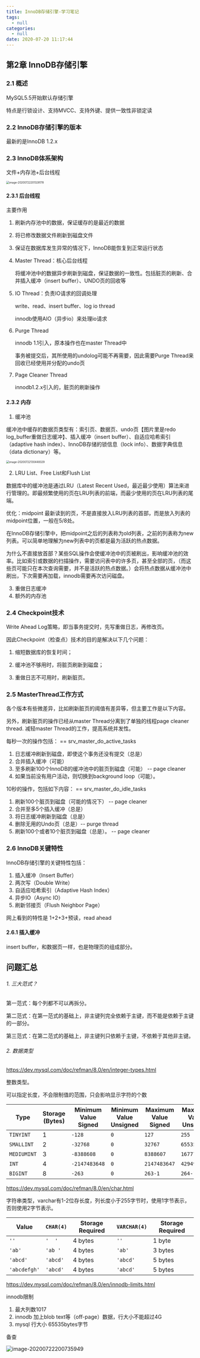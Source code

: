 ```yaml
---
title: InnoDB存储引擎-学习笔记
tags:
  - null
categories:
  - null
date: 2020-07-20 11:17:44
---
```




## 第2章 InnoDB存储引擎

### 2.1 概述

MySQL5.5开始默认存储引擎

特点是行锁设计、支持MVCC、支持外键、提供一致性非锁定读



### 2.2 InnoDB存储引擎的版本

最新的是InnoDB 1.2.x



### 2.3 InnoDB体系架构

文件+内存池+后台线程

<img src="/github/northernw.github.io/image/image-20200722201328178.png" alt="image-20200722201328178" style="zoom:50%;" />

#### 2.3.1 后台线程

主要作用

1. 刷新内存池中的数据，保证缓存的是最近的数据
2. 将已修改数据文件刷新到磁盘文件
3. 保证在数据库发生异常的情况下，InnoDB能恢复到正常运行状态



1. Master Thread：核心后台线程

   将缓冲池中的数据异步刷新到磁盘，保证数据的一致性。包括脏页的刷新、合并插入缓冲（insert buffer）、UNDO页的回收等

2. IO Thread：负责IO请求的回调处理

   write、read、insert buffer、log io thread

   innodb使用AIO（异步io）来处理io请求

3. Purge Thread

   innodb 1.1引入，原本操作也在master Thread中

   事务被提交后，其所使用的undolog可能不再需要，因此需要Purge Thread来回收已经使用并分配的undo页

4. Page Cleaner Thread

   innodb1.2.x引入的，脏页的刷新操作



#### 2.3.2 内存

1. 缓冲池

缓冲池中缓存的数据页类型有：索引页、数据页、undo页【图片里是redo log_buffer重做日志缓冲】、插入缓冲（insert buffer）、自适应哈希索引（adaptive hash index）、InnoDB存储的锁信息（lock info）、数据字典信息（data dictionary）等。

<img src="/github/northernw.github.io/image/image-20200722130448329.png" alt="image-20200722130448329" style="zoom:50%;" />

2.  LRU List、Free List和Flush List

数据库中的缓冲池是通过LRU（Latest Recent Used，最近最少使用）算法来进行管理的。即最频繁使用的页在LRU列表的前端，而最少使用的页在LRU列表的尾端。

优化：midpoint 最新读到的页，不是直接放入LRU列表的首部，而是放入列表的midpoint位置，一般在5/8处。

在InnoDB存储引擎中，把midpoint之后的列表称为old列表，之前的列表称为new列表。可以简单地理解为new列表中的页都是最为活跃的热点数据。

为什么不直接放首部？某些SQL操作会使缓冲池中的页被刷出，影响缓冲池的效率。比如索引或数据的扫描操作，需要访问表中的许多页，甚至全部的页，（而这些页可能只在本次查询需要，并不是活跃的热点数据。）会将热点数据从缓冲池中刷出，下次需要再加载，innodb需要再次访问磁盘。

3. 重做日志缓冲
4. 额外的内存池



### 2.4 Checkpoint技术

Write Ahead Log策略，即当事务提交时，先写重做日志，再修改页。

因此Checkpoint（检查点）技术的目的是解决以下几个问题：

1. 缩短数据库的恢复时间；

2. 缓冲池不够用时，将脏页刷新到磁盘；

3. 重做日志不可用时，刷新脏页。



### 2.5 MasterThread工作方式

各个版本有些微差异，比如刷新脏页的阈值有差异等，但主要工作是以下内容。

另外，刷新脏页的操作已经从master Thread分离到了单独的线程page cleaner thread. 减轻master Thread的工作，提高系统并发性。

每秒一次的操作包括： == srv_master_do_active_tasks

1. 日志缓冲刷新到磁盘，即使这个事务还没有提交（总是）
2. 合并插入缓冲（可能）
3. 至多刷新100个InnoDB的缓冲池中的脏页到磁盘（可能） -- page cleaner
4. 如果当前没有用户活动，则切换到background loop（可能）。

10秒的操作，包括如下内容： == srv_master_do_idle_tasks

1. 刷新100个脏页到磁盘（可能的情况下） -- page cleaner
2. 合并至多5个插入缓冲（总是）
3. 将日志缓冲刷新到磁盘（总是）
4. 删除无用的Undo页（总是）-- purge thread
5. 刷新100个或者10个脏页到磁盘（总是）。 -- page cleaner



### 2.6 InnoDB关键特性

InnoDB存储引擎的关键特性包括：

1. 插入缓冲（Insert Buffer）
2. 两次写（Double Write）
3. 自适应哈希索引（Adaptive Hash Index）
4. 异步IO（Async IO）
5. 刷新邻接页（Flush Neighbor Page）

网上看到的特性是 1+2+3+预读，read ahead



#### 2.6.1 插入缓冲

insert buffer，和数据页一样，也是物理页的组成部分。





## 问题汇总

###### 1. 三大范式？

第一范式：每个列都不可以再拆分。

第二范式：在第一范式的基础上，非主键列完全依赖于主键，而不能是依赖于主键的一部分。

第三范式：在第二范式的基础上，非主键列只依赖于主键，不依赖于其他非主键。



###### 2. 数据类型

https://dev.mysql.com/doc/refman/8.0/en/integer-types.html

整数类型。

可以指定长度，不会限制值的范围，只会影响显示字符的个数

| Type        | Storage (Bytes) | Minimum Value Signed | Minimum Value Unsigned | Maximum Value Signed | Maximum Value Unsigned |
| ----------- | --------------- | -------------------- | ---------------------- | -------------------- | ---------------------- |
| `TINYINT`   | 1               | `-128`               | `0`                    | `127`                | `255`                  |
| `SMALLINT`  | 2               | `-32768`             | `0`                    | `32767`              | `65535`                |
| `MEDIUMINT` | 3               | `-8388608`           | `0`                    | `8388607`            | `16777215`             |
| `INT`       | 4               | `-2147483648`        | `0`                    | `2147483647`         | `4294967295`           |
| `BIGINT`    | 8               | `-263`               | `0`                    | `263-1`              | `264-1`                |

https://dev.mysql.com/doc/refman/8.0/en/char.html

字符串类型，varchar有1-2位存长度，列长度小于255字节时，使用1字节表示，否则使用2字节表示。

| Value        | `CHAR(4)` | Storage Required | `VARCHAR(4)` | Storage Required |
| ------------ | --------- | ---------------- | ------------ | ---------------- |
| `''`         | `'  '`    | 4 bytes          | `''`         | 1 byte           |
| `'ab'`       | `'ab '`   | 4 bytes          | `'ab'`       | 3 bytes          |
| `'abcd'`     | `'abcd'`  | 4 bytes          | `'abcd'`     | 5 bytes          |
| `'abcdefgh'` | `'abcd'`  | 4 bytes          | `'abcd'`     | 5 bytes          |



https://dev.mysql.com/doc/refman/8.0/en/innodb-limits.html

innodb限制

1. 最大列数1017
2. innodb 加上blob text等（off-page）数据，行大小不能超过4G
3. mysql 行大小 65535bytes字节



备查

![image-20200722200735949](/github/northernw.github.io/image/image-20200722200735949.png)